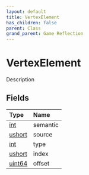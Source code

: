 ```yaml
---
layout: default
title: VertexElement
has_children: false
parent: Class
grand_parent: Game Reflection
---
```

# VertexElement
Description 

## Fields

| Type | Name |
|:----------|:--------------|
| [int](/riftbreaker-wiki/docs/game-reflection/enums/int/) | semantic |
| [ushort](/riftbreaker-wiki/docs/game-reflection/enums/ushort/) | source |
| [int](/riftbreaker-wiki/docs/game-reflection/enums/int/) | type |
| [ushort](/riftbreaker-wiki/docs/game-reflection/enums/ushort/) | index |
| [uint64](/riftbreaker-wiki/docs/game-reflection/components/uint64/) | offset |

